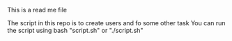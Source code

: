 This is a read me file

The script in this repo is to create users and fo some other task
You can run the script using bash "script.sh" or "./script.sh"
